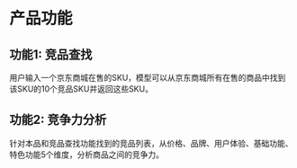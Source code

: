 # 产品功能

## 功能1: 竞品查找
用户输入一个京东商城在售的SKU，模型可以从京东商城所有在售的商品中找到该SKU的10个竞品SKU并返回这些SKU。

## 功能2: 竞争力分析
针对本品和竞品查找功能找到的竞品列表，从价格、品牌、用户体验、基础功能、特色功能5个维度，分析商品之间的竞争力。